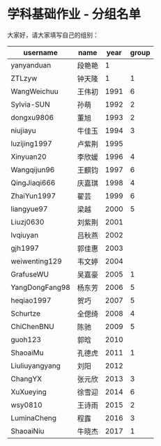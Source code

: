 
# 学科基础作业 - 分组名单

大家好，请大家填写自己的组别：

| username       | name | year | group |
| -------------- | ---- | ---- | ----- |
| yanyanduan     | 段艳艳  | 1    |       |
| ZTLzyw         | 钟天隆  | 1    |    1  |
| WangWeichuu    | 王伟初  | 1991 | 6     |
| Sylvia-SUN     | 孙萌   | 1992 |   2   |
| dongxu9806     | 董旭   | 1993 |   2   |
| niujiayu       | 牛佳玉  | 1994 |  3   |
| luzijing1997   | 卢紫荆  | 1995 |       |
| Xinyuan20      | 李欣媛  | 1996 | 4     |
| Wangqijun96    | 王麒钧  | 1997 | 6     |
| QingJiaqi666   | 庆嘉琪  | 1998 | 4     |
| ZhaiYun1997    | 翟芸   | 1999 |  6    |
| liangyue97     | 梁越   | 2000 |  5     |
| Liuzj0630      | 刘紫荆  | 2001 |       |
| lvqiuyan       | 吕秋燕  | 2002 |       |
| gjh1997        | 郭佳惠  | 2003 |       |
| weiwenting129  | 韦文婷  | 2004 |       |
| GrafuseWU      | 吴嘉豪  | 2005 |   1   |
| YangDongFang98 | 杨东芳  | 2006 |  5     |
| heqiao1997     | 贺巧   | 2007 |   5    |
| Schurtze       | 全偲绮  | 2008 | 4    |
| ChiChenBNU     | 陈驰   | 2009 |   5    |
| guoh123        | 郭晗   | 2010 |       |
| ShaoaiMu       | 孔德虎  | 2011 |    1  |
| Liuliuyangyang | 刘阳    | 2012 |       |
| ChangYX        | 张元欣  | 2013 |    3  |
| XuXueying      | 徐雪迎  | 2014 |  6    |
| wsy0810        | 王诗雨  | 2015 |   2   |
| LuminaCheng    | 程露   | 2016 |    3  |
| ShaoaiNiu      | 牛晓杰  | 2017 |   1   |
